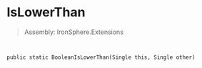 ﻿

# IsLowerThan

> Assembly: IronSphere.Extensions



```


public static BooleanIsLowerThan(Single this, Single other)
```